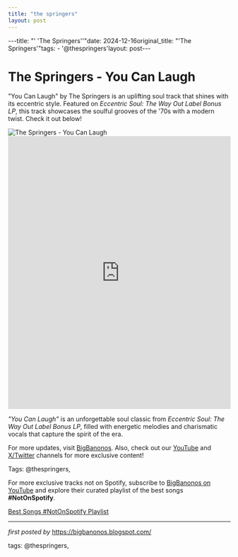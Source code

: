 ```yaml
---
title: "the springers"
layout: post
---
```

---title: "' 'The Springers''"date: 2024-12-16original_title: "'The Springers'"tags:  - '@thespringers'layout: post---<!-- Title of the Post --><h1 >The Springers - You Can Laugh</h1> <!-- Introductory Text --><p >"You Can Laugh" by The Springers is an uplifting soul track that shines with its eccentric style. Featured on *Eccentric Soul: The Way Out Label Bonus LP*, this track showcases the soulful grooves of the '70s with a modern twist. Check it out below!</p> <!-- Featured Image --><div > <img src="https://is1-ssl.mzstatic.com/image/thumb/Music/5e/8a/4b/mzi.jjongpmp.tif/1200x1200bf-60.jpg" alt="The Springers - You Can Laugh" /></div> <!-- YouTube Video Embed --><div > <iframe width="100%" height="617" src="https://www.youtube.com/embed/Uaco1a305DE" title="You Can Laugh" frameborder="0" allow="accelerometer; autoplay; clipboard-write; encrypted-media; gyroscope; picture-in-picture; web-share" referrerpolicy="strict-origin-when-cross-origin" allowfullscreen></iframe></div> <!-- Song Information --><div > <p><em>"You Can Laugh"</em> is an unforgettable soul classic from *Eccentric Soul: The Way Out Label Bonus LP*, filled with energetic melodies and charismatic vocals that capture the spirit of the era.</p></div> <!-- Footer Links --><div > <p>For more updates, visit <a href="https://bigbanonos.blogspot.com/" target="_blank">BigBanonos</a>. Also, check out our <a href="https://www.youtube.com/@BigBanonos" target="_blank">YouTube</a> and <a href="https://x.com/bigbanonos" target="_blank">X/Twitter</a> channels for more exclusive content!</p></div> <!-- Tags --><p >Tags: @thespringers,</p><!--Subscribe and Playlist Links--><div>    <p>For more exclusive tracks not on Spotify, subscribe to <a href="https://www.youtube.com/@BigBanonos" target="_blank">BigBanonos on YouTube</a> and explore their curated playlist of the best songs <strong>#NotOnSpotify</strong>.</p>    <p><a href="https://www.youtube.com/playlist?list=PLtuNtuTatqI0kFahUCbtbfenC_ET5O_tr" target="_blank">Best Songs #NotOnSpotify Playlist<br /></a></p></div><hr /><p><em>first posted by</em> <a href="https://bigbanonos.blogspot.com/" rel="noopener" target="_new">https://bigbanonos.blogspot.com/</a></p><p>tags: @thespringers,</p>
